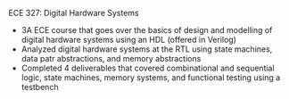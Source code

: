 ECE 327: Digital Hardware Systems
- 3A ECE course that goes over the basics of design and modelling of digital hardware systems using an HDL (offered in Verilog)
- Analyzed digital hardware systems at the RTL using state machines, data patr abstractions, and memory abstractions
- Completed 4 deliverables that covered combinational and sequential logic, state machines, memory systems, and functional testing using a testbench
